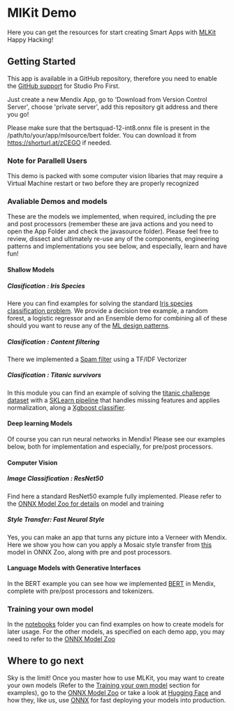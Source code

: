 # MlKit Demo

Here you can get the resources for start creating Smart Apps with [MLKit](https://docs.mendix.com/refguide/machine-learning-kit/)
Happy Hacking!

## Getting Started

This app is available in a GitHub repository, therefore you need to enable the [GitHub support](https://docs.mendix.com/refguide/on-premises-git/#preparing-git-support) for Studio Pro First.

Just create a new Mendix App, go to 'Download from Version Control Server', choose 'private server', add this repository git address and there you go!

Please make sure that the bertsquad-12-int8.onnx file is present in the /path/to/your/app/mlsource/bert folder. You can download it from https://shorturl.at/zCEGO if needed.

### Note for Parallell Users
This demo is packed with some computer vision libaries that may require a Virtual Machine restart or two before they are properly recognized

### Avaliable Demos and models

These are the models we implemented, when required, including the pre and post processors (remember these are java actions and you need to open the App Folder and check the javasource folder). Please feel free to review, dissect and ultimately re-use any of the components, engineering patterns and implementations you see below, and especially, learn and have fun!

#### Shallow Models

##### Clasification : Iris Species

Here you can find examples for solving the standard [Iris species classification problem](https://www.kaggle.com/datasets/uciml/iris). We provide a decision tree example, a random forest, a logistic regressor and an Ensemble demo for combining all of these should you want to reuse any of the [ML design patterns](https://www.oreilly.com/library/view/machine-learning-design/9781098115777/). 

##### Clasification : Content filtering

There we implemented a [Spam filter](https://www.kaggle.com/code/flywithcode/simple-spam-filter) using a TF/IDF Vectorizer 

##### Clasification : Titanic survivors

In this module you can find an example of solving the [titanic challenge dataset](https://www.kaggle.com/c/titanic) with a [SKLearn pipeline](http://scikit-learn.org/stable/modules/generated/sklearn.pipeline.Pipeline.html) that handles missing features and applies normalization, along a [Xgboost classifier](https://xgboost.readthedocs.io/).

#### Deep learning Models

Of course you can run neural networks in Mendix! Please see our examples below, both for implementation and especially, for pre/post processors.

#### Computer Vision

##### Image Classification : ResNet50

Find here a standard ResNet50 example fully implemented. Please refer to the [ONNX Model Zoo for details](https://github.com/onnx/models/tree/main/vision/classification/resnet) on model and training

##### Style Transfer: Fast Neural Style

Yes, you can make an app that turns any picture into a Verneer with Mendix. Here we show you how can you apply a Mosaic style transfer from [this](https://github.com/onnx/models/tree/main/vision/style_transfer/fast_neural_style) model in ONNX Zoo, along with pre and post processors.

#### Language Models with Generative Interfaces

In the BERT example you can see how we implemented [BERT](https://github.com/onnx/models/tree/main/text/machine_comprehension/bert-squad) in Mendix, complete with pre/post processors and tokenizers.

### Training your own model

In the [notebooks](notebooks) folder you can find examples on how to create models for later usage. For the other models, as specified on each demo app, you may need to refer to the [ONNX Model Zoo](https://github.com/onnx/models)

## Where to go next

Sky is the limit! Once you master how to use MLKit, you may want to create your own models (Refer to the [Training your own model](#training-your-own-model) section for examples), go to the [ONNX Model Zoo](https://github.com/onnx/models) or take a look at [Hugging Face](https://huggingface.co/) and how they, like us, use [ONNX](https://huggingface.co/docs/transformers/serialization) for fast deploying your models into production.

